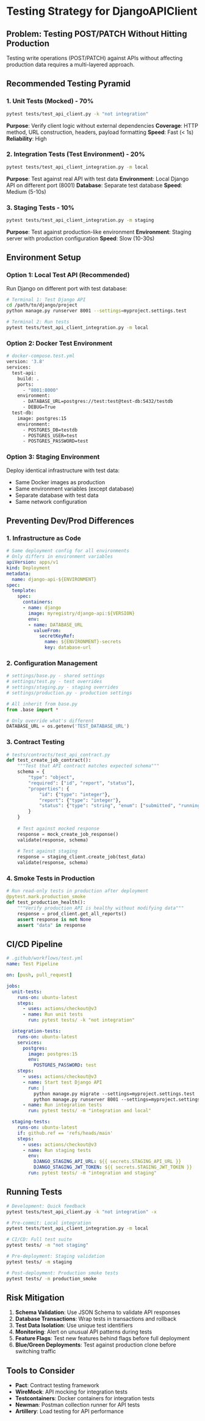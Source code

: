 # Testing Strategy for DjangoAPIClient

## Problem: Testing POST/PATCH Without Hitting Production

Testing write operations (POST/PATCH) against APIs without affecting production data requires a multi-layered approach.

## Recommended Testing Pyramid

### 1. Unit Tests (Mocked) - 70%
```bash
pytest tests/test_api_client.py -k "not integration"
```
**Purpose**: Verify client logic without external dependencies
**Coverage**: HTTP method, URL construction, headers, payload formatting
**Speed**: Fast (< 1s)
**Reliability**: High

### 2. Integration Tests (Test Environment) - 20%
```bash
pytest tests/test_api_client_integration.py -m local
```
**Purpose**: Test against real API with test data
**Environment**: Local Django API on different port (8001)
**Database**: Separate test database
**Speed**: Medium (5-10s)

### 3. Staging Tests - 10%
```bash
pytest tests/test_api_client_integration.py -m staging
```
**Purpose**: Test against production-like environment
**Environment**: Staging server with production configuration
**Speed**: Slow (10-30s)

## Environment Setup

### Option 1: Local Test API (Recommended)
Run Django on different port with test database:
```bash
# Terminal 1: Test Django API
cd /path/to/django/project
python manage.py runserver 8001 --settings=myproject.settings.test

# Terminal 2: Run tests
pytest tests/test_api_client_integration.py -m local
```

### Option 2: Docker Test Environment
```dockerfile
# docker-compose.test.yml
version: '3.8'
services:
  test-api:
    build: .
    ports:
      - "8001:8000"
    environment:
      - DATABASE_URL=postgres://test:test@test-db:5432/testdb
      - DEBUG=True
  test-db:
    image: postgres:15
    environment:
      - POSTGRES_DB=testdb
      - POSTGRES_USER=test
      - POSTGRES_PASSWORD=test
```

### Option 3: Staging Environment
Deploy identical infrastructure with test data:
- Same Docker images as production
- Same environment variables (except database)
- Separate database with test data
- Same network configuration

## Preventing Dev/Prod Differences

### 1. Infrastructure as Code
```yaml
# Same deployment config for all environments
# Only differs in environment variables
apiVersion: apps/v1
kind: Deployment
metadata:
  name: django-api-${ENVIRONMENT}
spec:
  template:
    spec:
      containers:
      - name: django
        image: myregistry/django-api:${VERSION}
        env:
        - name: DATABASE_URL
          valueFrom:
            secretKeyRef:
              name: ${ENVIRONMENT}-secrets
              key: database-url
```

### 2. Configuration Management
```python
# settings/base.py - shared settings
# settings/test.py - test overrides
# settings/staging.py - staging overrides  
# settings/production.py - production settings

# All inherit from base.py
from .base import *

# Only override what's different
DATABASE_URL = os.getenv('TEST_DATABASE_URL')
```

### 3. Contract Testing
```python
# tests/contracts/test_api_contract.py
def test_create_job_contract():
    """Test that API contract matches expected schema"""
    schema = {
        "type": "object",
        "required": ["id", "report", "status"],
        "properties": {
            "id": {"type": "integer"},
            "report": {"type": "integer"},
            "status": {"type": "string", "enum": ["submitted", "running", "completed"]}
        }
    }
    
    # Test against mocked response
    response = mock_create_job_response()
    validate(response, schema)
    
    # Test against staging
    response = staging_client.create_job(test_data)
    validate(response, schema)
```

### 4. Smoke Tests in Production
```python
# Run read-only tests in production after deployment
@pytest.mark.production_smoke
def test_production_health():
    """Verify production API is healthy without modifying data"""
    response = prod_client.get_all_reports()
    assert response is not None
    assert "data" in response
```

## CI/CD Pipeline

```yaml
# .github/workflows/test.yml
name: Test Pipeline

on: [push, pull_request]

jobs:
  unit-tests:
    runs-on: ubuntu-latest
    steps:
      - uses: actions/checkout@v3
      - name: Run unit tests
        run: pytest tests/ -k "not integration"

  integration-tests:
    runs-on: ubuntu-latest
    services:
      postgres:
        image: postgres:15
        env:
          POSTGRES_PASSWORD: test
    steps:
      - uses: actions/checkout@v3
      - name: Start test Django API
        run: |
          python manage.py migrate --settings=myproject.settings.test
          python manage.py runserver 8001 --settings=myproject.settings.test &
      - name: Run integration tests
        run: pytest tests/ -m "integration and local"

  staging-tests:
    runs-on: ubuntu-latest
    if: github.ref == 'refs/heads/main'
    steps:
      - uses: actions/checkout@v3
      - name: Run staging tests
        env:
          DJANGO_STAGING_API_URL: ${{ secrets.STAGING_API_URL }}
          DJANGO_STAGING_JWT_TOKEN: ${{ secrets.STAGING_JWT_TOKEN }}
        run: pytest tests/ -m "integration and staging"
```

## Running Tests

```bash
# Development: Quick feedback
pytest tests/test_api_client.py -k "not integration" -x

# Pre-commit: Local integration
pytest tests/test_api_client_integration.py -m local

# CI/CD: Full test suite
pytest tests/ -m "not staging"

# Pre-deployment: Staging validation
pytest tests/ -m staging

# Post-deployment: Production smoke tests
pytest tests/ -m production_smoke
```

## Risk Mitigation

1. **Schema Validation**: Use JSON Schema to validate API responses
2. **Database Transactions**: Wrap tests in transactions and rollback
3. **Test Data Isolation**: Use unique test identifiers
4. **Monitoring**: Alert on unusual API patterns during tests
5. **Feature Flags**: Test new features behind flags before full deployment
6. **Blue/Green Deployments**: Test against production clone before switching traffic

## Tools to Consider

- **Pact**: Contract testing framework
- **WireMock**: API mocking for integration tests
- **Testcontainers**: Docker containers for integration tests
- **Newman**: Postman collection runner for API tests
- **Artillery**: Load testing for API performance 